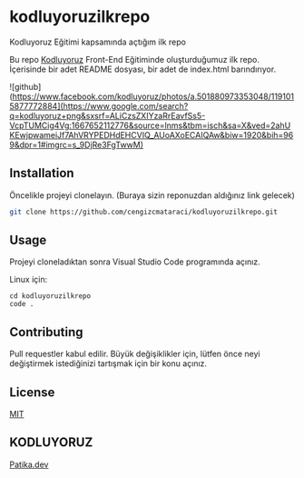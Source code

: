 # kodluyoruzilkrepo
Kodluyoruz Eğitimi kapsamında açtığım ilk repo

Bu repo [Kodluyoruz](https://www.kodluyoruz.org) Front-End Eğitiminde oluşturduğumuz ilk repo. İçerisinde bir adet README dosyası, bir adet de index.html barındırıyor.

![github](https://www.facebook.com/kodluyoruz/photos/a.501880973353048/1191015877772884](https://www.google.com/search?q=kodluyoruz+png&sxsrf=ALiCzsZXIYzaRrEavfSs5-VcpTUMCig4Vg:1667652112776&source=lnms&tbm=isch&sa=X&ved=2ahUKEwjpwameiJf7AhVRYPEDHdEHCVIQ_AUoAXoECAIQAw&biw=1920&bih=969&dpr=1#imgrc=s_9DjRe3FgTwwM)

## Installation

Öncelikle projeyi clonelayın. (Buraya sizin reponuzdan aldığınız link gelecek)

```bash
git clone https://github.com/cengizcmataraci/kodluyoruzilkrepo.git
```

## Usage

Projeyi cloneladıktan sonra Visual Studio Code programında açınız.

Linux için:
```linux
cd kodluyoruzilkrepo
code .
```

## Contributing
Pull requestler kabul edilir. Büyük değişiklikler için, lütfen önce neyi değiştirmek istediğinizi tartışmak için bir konu açınız.


## License
[MIT](https://choosealicense.com/licenses/mit/)


## KODLUYORUZ
[Patika.dev](https://www.patika.dev/tr)
